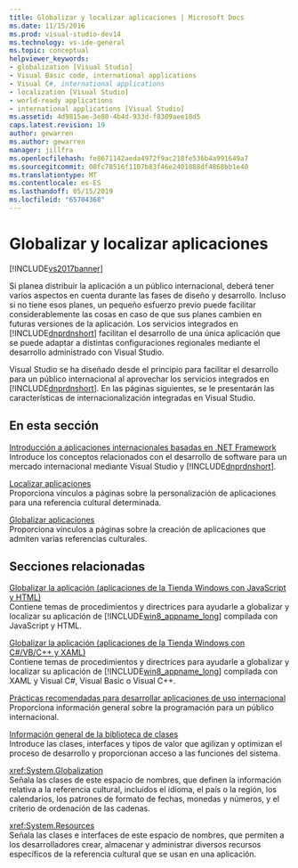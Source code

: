 ```yaml
---
title: Globalizar y localizar aplicaciones | Microsoft Docs
ms.date: 11/15/2016
ms.prod: visual-studio-dev14
ms.technology: vs-ide-general
ms.topic: conceptual
helpviewer_keywords:
- globalization [Visual Studio]
- Visual Basic code, international applications
- Visual C#, international applications
- localization [Visual Studio]
- world-ready applications
- international applications [Visual Studio]
ms.assetid: 4d9815ae-3e80-4b4d-933d-f8309aee18d5
caps.latest.revision: 19
author: gewarren
ms.author: gewarren
manager: jillfra
ms.openlocfilehash: fe8671142aeda4972f9ac218fe536b4a991649a7
ms.sourcegitcommit: 08fc78516f1107b83f46e2401888df4868bb1e40
ms.translationtype: MT
ms.contentlocale: es-ES
ms.lasthandoff: 05/15/2019
ms.locfileid: "65704368"
---
```

# <a name="globalizing-and-localizing-applications"></a>Globalizar y localizar aplicaciones
[!INCLUDE[vs2017banner](../includes/vs2017banner.md)]

Si planea distribuir la aplicación a un público internacional, deberá tener varios aspectos en cuenta durante las fases de diseño y desarrollo. Incluso si no tiene esos planes, un pequeño esfuerzo previo puede facilitar considerablemente las cosas en caso de que sus planes cambien en futuras versiones de la aplicación. Los servicios integrados en [!INCLUDE[dnprdnshort](../includes/dnprdnshort-md.md)] facilitan el desarrollo de una única aplicación que se puede adaptar a distintas configuraciones regionales mediante el desarrollo administrado con Visual Studio.  
  
 Visual Studio se ha diseñado desde el principio para facilitar el desarrollo para un público internacional al aprovechar los servicios integrados en [!INCLUDE[dnprdnshort](../includes/dnprdnshort-md.md)]. En las páginas siguientes, se le presentarán las características de internacionalización integradas en Visual Studio.  
  
## <a name="in-this-section"></a>En esta sección  
 [Introducción a aplicaciones internacionales basadas en .NET Framework](../ide/introduction-to-international-applications-based-on-the-dotnet-framework.md)  
 Introduce los conceptos relacionados con el desarrollo de software para un mercado internacional mediante Visual Studio y [!INCLUDE[dnprdnshort](../includes/dnprdnshort-md.md)].  
  
 [Localizar aplicaciones](../ide/localizing-applications.md)  
 Proporciona vínculos a páginas sobre la personalización de aplicaciones para una referencia cultural determinada.  
  
 [Globalizar aplicaciones](../ide/globalizing-applications.md)  
 Proporciona vínculos a páginas sobre la creación de aplicaciones que admiten varias referencias culturales.  
  
## <a name="related-sections"></a>Secciones relacionadas  
 [Globalizar la aplicación (aplicaciones de la Tienda Windows con JavaScript y HTML)](http://go.microsoft.com/fwlink/?LinkId=258266)  
 Contiene temas de procedimientos y directrices para ayudarle a globalizar y localizar su aplicación de [!INCLUDE[win8_appname_long](../includes/win8-appname-long-md.md)] compilada con JavaScript y HTML.  
  
 [Globalizar la aplicación (aplicaciones de la Tienda Windows con C#/VB/C++ y XAML)](http://go.microsoft.com/fwlink/?LinkId=258267)  
 Contiene temas de procedimientos y directrices para ayudarle a globalizar y localizar su aplicación de [!INCLUDE[win8_appname_long](../includes/win8-appname-long-md.md)] compilada con XAML y Visual C#, Visual Basic o Visual C++.  
  
 [Prácticas recomendadas para desarrollar aplicaciones de uso internacional](https://msdn.microsoft.com/library/f08169c7-aad8-4ec3-9a21-9ebd3b89986c)  
 Proporciona información general sobre la programación para un público internacional.  
  
 [Información general de la biblioteca de clases](https://msdn.microsoft.com/library/7e4c5921-955d-4b06-8709-101873acf157)  
 Introduce las clases, interfaces y tipos de valor que agilizan y optimizan el proceso de desarrollo y proporcionan acceso a las funciones del sistema.  
  
 <xref:System.Globalization>  
 Señala las clases de este espacio de nombres, que definen la información relativa a la referencia cultural, incluidos el idioma, el país o la región, los calendarios, los patrones de formato de fechas, monedas y números, y el criterio de ordenación de las cadenas.  
  
 <xref:System.Resources>  
 Señala las clases e interfaces de este espacio de nombres, que permiten a los desarrolladores crear, almacenar y administrar diversos recursos específicos de la referencia cultural que se usan en una aplicación.
